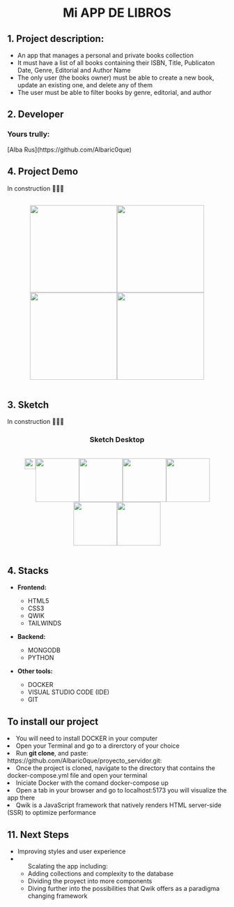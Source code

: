 <h1 align="center">Mi APP DE LIBROS</h1>

<h2>1. Project description:</h2>
  <ul>
    <li>An app that manages a personal and private books collection</li>
    <li>It must have a list of all books containing their ISBN, Title, Publicaton Date, Genre, Editorial and Author Name</li>
    <li>The only user (the books owner) must be able to create a new book, update an existing one, and delete any of them</li>
    <li>The user must be able to filter books by genre, editorial, and author</li>
  </ul>

<h2>2. Developer</h2>

  <h3>Yours trully:</h3>
  <div>
    [Alba Rus](https://github.com/Albaric0que) 
  </div>
  
  <h2>4. Project Demo</h2>
  <p>In construction 👩🏼‍🔧</p>

<div style="heigth:auto; display:flex; flex-wrap: wrap; justify-content:center; padding:1rem">
  <img style="width:200px"; src="#" alt=""/>
  <img style="width:200px"; src="#" alt=""/>
  <img style="width:200px"; src="#" alt=""/>
  <img style="width:200px"; src="#" alt=""/>
</div>

<h2>3. Sketch</h2>
<p>In construction 👩🏼‍🔧</p>

  <h3 align="center">Sketch Desktop</h3>
    <div style="heigth:auto; display:flex; flex-wrap: wrap; justify-content:center; padding:1rem">
    <img style="width:25px"; src="#" alt=""/>
    <img style="width:100px"; src="#" alt=""/>
    <img style="width:100px"; src="#" alt=""/>
    <img style="width:100px"; src="#" alt=""/>
    <img style="width:100px"; src="#" alt=""/>
    <img style="width:100px"; src="#" alt=""/>
    <img style="width:100px"; src="#" alt=""/>
  </div>

<h2>4. Stacks</h2>

* **Frontend:**
  <ul>
    <li>HTML5</li>
    <li>CSS3</li>
    <li>QWIK</li>
    <li>TAILWINDS</li>
  </ul> 

* **Backend:**
  <ul>
    <li>MONGODB</li>
    <li>PYTHON</li>
  </ul>
  
* **Other tools:**   
  <ul>
    <li>DOCKER</li>
    <li>VISUAL STUDIO CODE (IDE)</li>
    <li>GIT</li>
  </ul>

<h2>To install our project</h2>
  <li>You will need to install DOCKER in your computer</li>
  <li>Open your Terminal and go to a direrctory of your choice</li>
  <li>Run <b>git clone</b>, and paste: https://github.com/Albaric0que/proyecto_servidor.git: </li>
  <li>Once the project is cloned, navigate to the directory that contains the docker-compose.yml file and open your terminal</li>
  <li>Iniciate Docker with the comand docker-compose up</li>
  <li>Open a tab in your browser and go to localhost:5173 you will visualize the app there</li>
  <li>Qwik is a JavaScript framework that natively renders HTML server-side (SSR) to optimize performance </li>

<h2>11. Next Steps</h2>
<ul>
  <li>Improving styles and user experience</li>
  <li>
    <ul>Scalating the app including:  
      <li>Adding collections and complexity to the database</li>
      <li>Dividing the proyect into more components</li>
      <li>Diving further into the possibilities that Qwik offers as a paradigma changing framework</li>
    </ul>
  </li>
</ul>







